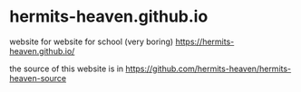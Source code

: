 # hermits-heaven.github.io
website for website for school (very boring) https://hermits-heaven.github.io/
  
the source of this website is in https://github.com/hermits-heaven/hermits-heaven-source

